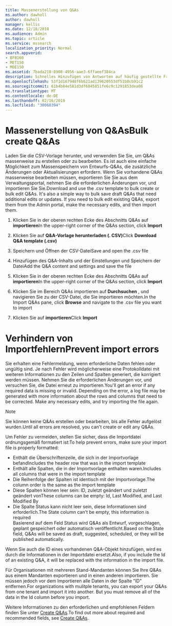 ```yaml
---
title: Massenerstellung von Q&As
ms.author: dawholl
author: dawholl
manager: kellis
ms.date: 12/18/2018
ms.audience: Admin
ms.topic: article
ms.service: mssearch
localization_priority: Normal
search.appverid:
- BFB160
- MET150
- MOE150
ms.assetid: 7bada218-8908-4956-aae3-6ffaeef384ca
description: Schnelles Hinzufügen von Antworten auf häufig gestellte Fragen mit Importtools im Microsoft Search Admin Portal
ms.openlocfilehash: 53f1d167948f6b621ad139620553df51b0cb91c2
ms.sourcegitcommit: 61b4b84e581d3df6045851fe6c9c1291853dea06
ms.translationtype: MT
ms.contentlocale: de-DE
ms.lasthandoff: 02/16/2019
ms.locfileid: "30068394"
---
```

# <a name="bulk-create-qas"></a><span data-ttu-id="3e2d9-103">Massenerstellung von Q&As</span><span class="sxs-lookup"><span data-stu-id="3e2d9-103">Bulk create Q&As</span></span>

<span data-ttu-id="3e2d9-p101">Laden Sie die CSV-Vorlage herunter, und verwenden Sie Sie, um Q&As massenweise zu erstellen oder zu bearbeiten. Es ist auch eine einfache Möglichkeit zum Massenspeichern von Entwurfs-Q&As, die zusätzliche Änderungen oder Aktualisierungen erfordern. Wenn Sie vorhandene Q&As massenweise bearbeiten müssen, exportieren Sie Sie aus dem Verwaltungsportal, nehmen Sie die erforderlichen Änderungen vor, und importieren Sie Sie.</span><span class="sxs-lookup"><span data-stu-id="3e2d9-p101">Download and use the .csv template to bulk create or bulk edit Q&As. It's also a simple way to bulk save draft Q&As that need additional edits or updates. If you need to bulk edit existing Q&As, export them from the Admin portal, make the necessary edits, and then import them.</span></span>
  
1. <span data-ttu-id="3e2d9-107">Klicken Sie in der oberen rechten Ecke des Abschnitts Q&As auf **importieren**</span><span class="sxs-lookup"><span data-stu-id="3e2d9-107">In the upper-right corner of the Q&As section, click **Import**</span></span>
    
2. <span data-ttu-id="3e2d9-108">Klicken Sie auf **Q&A-Vorlage herunterladen (. CSV)**</span><span class="sxs-lookup"><span data-stu-id="3e2d9-108">Click **Download Q&A template (.csv)**</span></span>
    
3. <span data-ttu-id="3e2d9-109">Speichern und Öffnen der CSV-Datei</span><span class="sxs-lookup"><span data-stu-id="3e2d9-109">Save and open the .csv file</span></span>
    
4. <span data-ttu-id="3e2d9-110">Hinzufügen des Q&A-Inhalts und der Einstellungen und Speichern der Datei</span><span class="sxs-lookup"><span data-stu-id="3e2d9-110">Add the Q&A content and settings and save the file</span></span>
    
5. <span data-ttu-id="3e2d9-111">Klicken Sie in der oberen rechten Ecke des Abschnitts Q&As auf **importieren**</span><span class="sxs-lookup"><span data-stu-id="3e2d9-111">In the upper-right corner of the Q&As section, click **Import**</span></span>
    
6. <span data-ttu-id="3e2d9-112">Klicken Sie im Bereich Q&As importieren auf **Durchsuchen** , und navigieren Sie zu der CSV-Datei, die Sie importieren möchten.</span><span class="sxs-lookup"><span data-stu-id="3e2d9-112">In the Import Q&As pane, click **Browse** and navigate to the .csv file you want to import</span></span> 
    
7. <span data-ttu-id="3e2d9-113">Klicken Sie auf **importieren**</span><span class="sxs-lookup"><span data-stu-id="3e2d9-113">Click **Import**</span></span>

# <a name="prevent-import-errors"></a><span data-ttu-id="3e2d9-114">Verhindern von Importfehlern</span><span class="sxs-lookup"><span data-stu-id="3e2d9-114">Prevent import errors</span></span>      
<span data-ttu-id="3e2d9-p102">Sie erhalten eine Fehlermeldung, wenn erforderliche Daten fehlen oder ungültig sind. Je nach Fehler wird möglicherweise eine Protokolldatei mit weiteren Informationen zu den Zeilen und Spalten generiert, die korrigiert werden müssen. Nehmen Sie die erforderlichen Änderungen vor, und versuchen Sie, die Datei erneut zu importieren.</span><span class="sxs-lookup"><span data-stu-id="3e2d9-p102">You'll get an error if any required data is missing or invalid. Depending on the error, a log file may be generated with more information about the rows and columns that need to be corrected. Make any necessary edits, and try importing the file again.</span></span>

> [!NOTE]
> <span data-ttu-id="3e2d9-118">Sie können keine Q&As erstellen oder bearbeiten, bis alle Fehler aufgelöst wurden.</span><span class="sxs-lookup"><span data-stu-id="3e2d9-118">Until all errors are resolved, you can't create or edit any Q&As.</span></span> 

<span data-ttu-id="3e2d9-119">Um Fehler zu vermeiden, stellen Sie sicher, dass die Importdatei ordnungsgemäß formatiert ist:</span><span class="sxs-lookup"><span data-stu-id="3e2d9-119">To help prevent errors, make sure your import file is properly formatted:</span></span>
- <span data-ttu-id="3e2d9-120">Enthält die Überschriftenzeile, die sich in der Importvorlage befand</span><span class="sxs-lookup"><span data-stu-id="3e2d9-120">Includes the header row that was in the import template</span></span>
- <span data-ttu-id="3e2d9-121">Enthält alle Spalten, die in der Importvorlage enthalten waren.</span><span class="sxs-lookup"><span data-stu-id="3e2d9-121">Includes all columns that were in the import template</span></span>
- <span data-ttu-id="3e2d9-122">Die Reihenfolge der Spalten ist identisch mit der Importvorlage.</span><span class="sxs-lookup"><span data-stu-id="3e2d9-122">The column order is the same as the import template</span></span>
- <span data-ttu-id="3e2d9-123">Diese Spalten können leer sein: ID, zuletzt geändert und zuletzt geändert von</span><span class="sxs-lookup"><span data-stu-id="3e2d9-123">These columns can be empty: Id, Last Modified, and Last Modified By</span></span>
- <span data-ttu-id="3e2d9-124">Die Spalte Status kann nicht leer sein, diese Informationen sind erforderlich.</span><span class="sxs-lookup"><span data-stu-id="3e2d9-124">The State column can't be empty, this information is required</span></span>  
<span data-ttu-id="3e2d9-125">Basierend auf dem Feld Status wird Q&As als Entwurf, vorgeschlagen, geplant gespeichert oder automatisch veröffentlicht.</span><span class="sxs-lookup"><span data-stu-id="3e2d9-125">Based on the State field, Q&As will be saved as draft, suggested, scheduled, or they will be published automatically.</span></span>

<span data-ttu-id="3e2d9-126">Wenn Sie auch die ID eines vorhandenen Q&A-Objekt hinzufügen, wird es durch die Informationen in der Importdatei ersetzt.</span><span class="sxs-lookup"><span data-stu-id="3e2d9-126">Also, if you include the Id of an existing Q&A, it will be replaced with the information in the import file.</span></span>

<span data-ttu-id="3e2d9-p103">Für Organisationen mit mehreren Stand-Mandanten können Sie Ihre Q&As aus einem Mandanten exportieren und in einen anderen importieren. Sie müssen jedoch vor dem Importieren alle Daten in der Spalte "ID" entfernen.</span><span class="sxs-lookup"><span data-stu-id="3e2d9-p103">For organizations with mulitple tenants, you can export your Q&As from one tenant and import it into another. But you must remove all of the data in the Id column before you import.</span></span>

<span data-ttu-id="3e2d9-129">Weitere Informationen zu den erforderlichen und empfohlenen Feldern finden Sie unter [Create Q&As](create-qas.md).</span><span class="sxs-lookup"><span data-stu-id="3e2d9-129">To find out more about required and recommended fields, see [Create Q&As](create-qas.md).</span></span>

  

